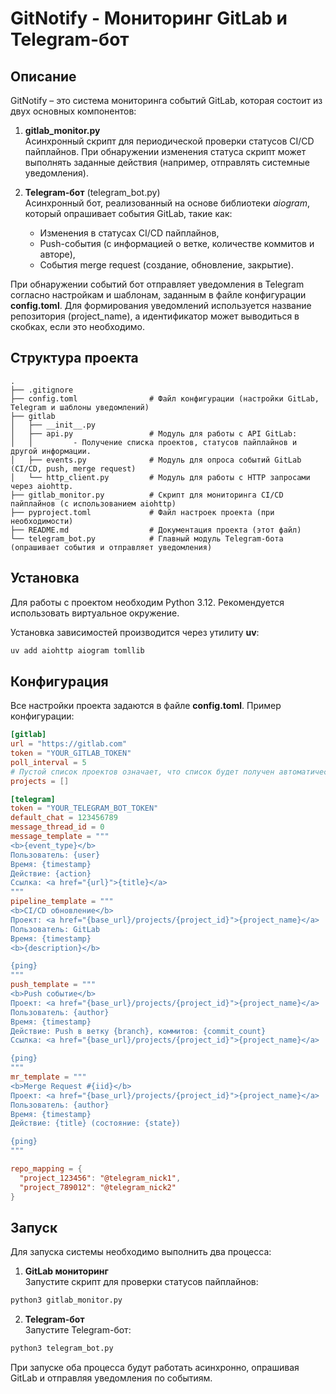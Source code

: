 GitNotify - Мониторинг GitLab и Telegram-бот
============================================

Описание
--------
GitNotify – это система мониторинга событий GitLab, которая состоит из двух основных компонентов:

1. **gitlab_monitor.py**  
   Асинхронный скрипт для периодической проверки статусов CI/CD пайплайнов. При обнаружении изменения статуса скрипт может выполнять заданные действия (например, отправлять системные уведомления).

2. **Telegram-бот** (telegram_bot.py)  
   Асинхронный бот, реализованный на основе библиотеки *aiogram*, который опрашивает события GitLab, такие как:
   - Изменения в статусах CI/CD пайплайнов,
   - Push-события (с информацией о ветке, количестве коммитов и авторе),
   - События merge request (создание, обновление, закрытие).

При обнаружении событий бот отправляет уведомления в Telegram согласно настройкам и шаблонам, заданным в файле конфигурации **config.toml**. Для формирования уведомлений используется название репозитория (project_name), а идентификатор может выводиться в скобках, если это необходимо.

Структура проекта
-----------------
```
.
├── .gitignore
├── config.toml                # Файл конфигурации (настройки GitLab, Telegram и шаблоны уведомлений)
├── gitlab
│   ├── __init__.py
│   ├── api.py                 # Модуль для работы с API GitLab:
│   │         - Получение списка проектов, статусов пайплайнов и другой информации.
│   ├── events.py              # Модуль для опроса событий GitLab (CI/CD, push, merge request)
│   └── http_client.py         # Модуль для работы с HTTP запросами через aiohttp.
├── gitlab_monitor.py          # Скрипт для мониторинга CI/CD пайплайнов (с использованием aiohttp)
├── pyproject.toml             # Файл настроек проекта (при необходимости)
├── README.md                  # Документация проекта (этот файл)
└── telegram_bot.py            # Главный модуль Telegram-бота (опрашивает события и отправляет уведомления)
```
Установка
---------
Для работы с проектом необходим Python 3.12. Рекомендуется использовать виртуальное окружение.

Установка зависимостей производится через утилиту **uv**:
```bash
uv add aiohttp aiogram tomllib
```

Конфигурация
------------
Все настройки проекта задаются в файле **config.toml**. Пример конфигурации:

```toml
[gitlab]
url = "https://gitlab.com"
token = "YOUR_GITLAB_TOKEN"
poll_interval = 5
# Пустой список проектов означает, что список будет получен автоматически через API
projects = []

[telegram]
token = "YOUR_TELEGRAM_BOT_TOKEN"
default_chat = 123456789
message_thread_id = 0
message_template = """
<b>{event_type}</b>
Пользователь: {user}
Время: {timestamp}
Действие: {action}
Ссылка: <a href="{url}">{title}</a>
"""
pipeline_template = """
<b>CI/CD обновление</b>
Проект: <a href="{base_url}/projects/{project_id}">{project_name}</a>
Пользователь: GitLab
Время: {timestamp}
<b>{description}</b>

{ping}
"""
push_template = """
<b>Push событие</b>
Проект: <a href="{base_url}/projects/{project_id}">{project_name}</a>
Пользователь: {author}
Время: {timestamp}
Действие: Push в ветку {branch}, коммитов: {commit_count}
Ссылка: <a href="{base_url}/projects/{project_id}">{project_name}</a>

{ping}
"""
mr_template = """
<b>Merge Request #{iid}</b>
Проект: <a href="{base_url}/projects/{project_id}">{project_name}</a>
Пользователь: {author}
Время: {timestamp}
Действие: {title} (состояние: {state})

{ping}
"""

repo_mapping = {
  "project_123456": "@telegram_nick1",
  "project_789012": "@telegram_nick2"
}
```

Запуск
------
Для запуска системы необходимо выполнить два процесса:

1. **GitLab мониторинг**  
   Запустите скрипт для проверки статусов пайплайнов:

```bash
python3 gitlab_monitor.py
```

2. **Telegram-бот**  
   Запустите Telegram-бот:
```bash
python3 telegram_bot.py
```

При запуске оба процесса будут работать асинхронно, опрашивая GitLab и отправляя уведомления по событиям.
